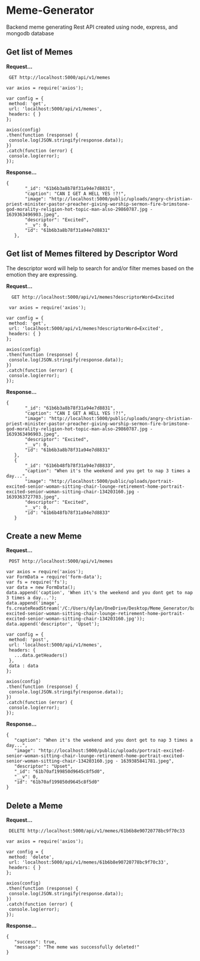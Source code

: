 # Meme-Generator
Backend meme generating Rest API created using node, express, and mongodb database


 ## Get list of Memes  
 **Request...**
 
 ``` GET http://localhost:5000/api/v1/memes```
 ```
var axios = require('axios');

var config = {
  method: 'get',
  url: 'localhost:5000/api/v1/memes',
  headers: { }
};

axios(config)
.then(function (response) {
  console.log(JSON.stringify(response.data));
})
.catch(function (error) {
  console.log(error);
}); 
```
 **Response...**
 ```
 {
        "_id": "61b6b3a8b78f31a94e7d8831",
        "caption": "CAN I GET A HELL YES !?!",
        "image": "http://localhost:5000/public/uploads/angry-christian-priest-minister-pastor-preacher-giving-worship-sermon-fire-brimstone-god-morality-religion-hot-topic-man-also-29860787.jpg - 1639363496903.jpeg",
        "descriptor": "Excited",
        "__v": 0,
        "id": "61b6b3a8b78f31a94e7d8831"
    },
```

## Get list of Memes filtered by Descriptor Word
 The descriptor word will help to search for and/or filter memes based on the emotion they are expressing.
 
 **Request...**
 
 ```  GET http://localhost:5000/api/v1/memes?descriptorWord=Excited```
 ```
  var axios = require('axios');

var config = {
  method: 'get',
  url: 'localhost:5000/api/v1/memes?descriptorWord=Excited',
  headers: { }
};

axios(config)
.then(function (response) {
  console.log(JSON.stringify(response.data));
})
.catch(function (error) {
  console.log(error);
});
```
 **Response...**
 ```
 {
        "_id": "61b6b3a8b78f31a94e7d8831",
        "caption": "CAN I GET A HELL YES !?!",
        "image": "http://localhost:5000/public/uploads/angry-christian-priest-minister-pastor-preacher-giving-worship-sermon-fire-brimstone-god-morality-religion-hot-topic-man-also-29860787.jpg - 1639363496903.jpeg",
        "descriptor": "Excited",
        "__v": 0,
        "id": "61b6b3a8b78f31a94e7d8831"
    },
    {
        "_id": "61b6b48fb78f31a94e7d8833",
        "caption": "When it's the weekend and you get to nap 3 times a day...",
        "image": "http://localhost:5000/public/uploads/portrait-excited-senior-woman-sitting-chair-lounge-retirement-home-portrait-excited-senior-woman-sitting-chair-134203160.jpg - 1639363727703.jpeg",
        "descriptor": "Excited",
        "__v": 0,
        "id": "61b6b48fb78f31a94e7d8833"
    }
```
 ## Create a new Meme 
 **Request...**
 
 ``` POST http://localhost:5000/api/v1/memes```
 ```
var axios = require('axios');
var FormData = require('form-data');
var fs = require('fs');
var data = new FormData();
data.append('caption', 'When it\'s the weekend and you dont get to nap 3 times a day...');
data.append('image', fs.createReadStream('/C:/Users/dylan/OneDrive/Desktop/Meme_Generator/backend/public/uploads/portrait-excited-senior-woman-sitting-chair-lounge-retirement-home-portrait-excited-senior-woman-sitting-chair-134203160.jpg'));
data.append('descriptor', 'Upset');

var config = {
  method: 'post',
  url: 'localhost:5000/api/v1/memes',
  headers: { 
    ...data.getHeaders()
  },
  data : data
};

axios(config)
.then(function (response) {
  console.log(JSON.stringify(response.data));
})
.catch(function (error) {
  console.log(error);
});
```
 **Response...**
 ```
 {
    "caption": "When it's the weekend and you dont get to nap 3 times a day...",
    "image": "http://localhost:5000/public/uploads/portrait-excited-senior-woman-sitting-chair-lounge-retirement-home-portrait-excited-senior-woman-sitting-chair-134203160.jpg - 1639385841781.jpeg",
    "descriptor": "Upset",
    "_id": "61b70af199850d9645c8f5d0",
    "__v": 0,
    "id": "61b70af199850d9645c8f5d0"
}
```
 ## Delete a Meme 
 **Request...**
 
 ``` DELETE http://localhost:5000/api/v1/memes/61b6b8e90720778bc9f70c33```
 ```
 var axios = require('axios');

var config = {
  method: 'delete',
  url: 'localhost:5000/api/v1/memes/61b6b8e90720778bc9f70c33',
  headers: { }
};

axios(config)
.then(function (response) {
  console.log(JSON.stringify(response.data));
})
.catch(function (error) {
  console.log(error);
});
```
 **Response...**
 ```
{
    "success": true,
    "message": "The meme was successfully deleted!"
}
```



 
 
 
 
